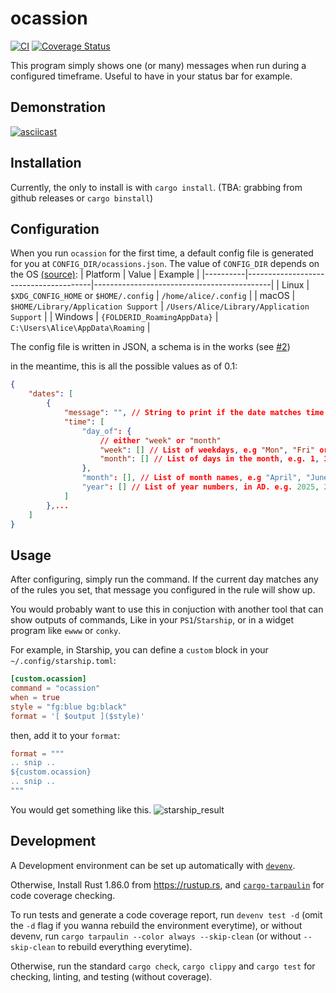 # ocassion

[![CI](https://github.com/itscrystalline/ocassion/actions/workflows/ci.yaml/badge.svg?branch=main)](https://github.com/itscrystalline/ocassion/actions/workflows/ci.yaml)
[![Coverage Status](https://coveralls.io/repos/github/itscrystalline/ocassion/badge.svg)](https://coveralls.io/github/itscrystalline/ocassion)

This program simply shows one (or many) messages when run during a configured timeframe. Useful to have in your status bar for example.

## Demonstration

[![asciicast](https://asciinema.org/a/E7idEoQNMf1mWaOy7wMw226tC.svg)](https://asciinema.org/a/E7idEoQNMf1mWaOy7wMw226tC)

## Installation

Currently, the only to install is with `cargo install`. (TBA: grabbing from github releases or `cargo binstall`)

## Configuration

When you run `ocassion` for the first time, a default config file is generated for you at `CONFIG_DIR/ocassions.json`.
The value of `CONFIG_DIR` depends on the OS [(source)](https://docs.rs/dirs/latest/dirs/fn.config_dir.html):
| Platform | Value                                 | Example                                    |
|----------|---------------------------------------|--------------------------------------------|
| Linux    | `$XDG_CONFIG_HOME` or `$HOME/.config` | `/home/alice/.config`                      |
| macOS    | `$HOME/Library/Application Support`   | `/Users/Alice/Library/Application Support` |
| Windows  | `{FOLDERID_RoamingAppData}`           | `C:\Users\Alice\AppData\Roaming`           |

The config file is written in JSON, a schema is in the works (see [#2](https://github.com/users/itscrystalline/projects/3/views/1?visibleFields=%5B%22Title%22%2C%22Assignees%22%2C%22Status%22%2C187565926%2C187565928%2C187565927%2C%22Labels%22%2C%22Milestone%22%5D&pane=issue&itemId=108037405&issue=itscrystalline%7Cocassion%7C2))

in the meantime, this is all the possible values as of 0.1:
```json
{
    "dates": [
        {
            "message": "", // String to print if the date matches time
            "time": [
                "day_of": {
                    // either "week" or "month"
                    "week": [] // List of weekdays, e.g "Mon", "Fri" or "Monday", "Friday"
                    "month": [] // List of days in the month, e.g. 1, 3, 31
                },
                "month": [], // List of month names, e.g "April", "June"
                "year": [] // List of year numbers, in AD. e.g. 2025, 2026
            ]
        },...
    ]
}
```

## Usage

After configuring, simply run the command. If the current day matches any of the rules you set, that message you configured in the rule will show up.

You would probably want to use this in conjuction with another tool that can show outputs of commands, Like in your `PS1`/`Starship`, or in a widget program like `ewww` or `conky`.

For example, in Starship, you can define a `custom` block in your `~/.config/starship.toml`:
```toml
[custom.ocassion]
command = "ocassion"
when = true
style = "fg:blue bg:black"
format = '[ $output ]($style)'
```
then, add it to your `format`:
```toml
format = """
.. snip ..
${custom.ocassion}
.. snip ..
"""
```
You would get something like this.
![starship_result](https://github.com/user-attachments/assets/138cc981-30f7-43ac-b33b-34339c2d7445)

## Development

A Development environment can be set up automatically with [`devenv`](https://devenv.sh).

Otherwise, Install Rust 1.86.0 from https://rustup.rs, and [`cargo-tarpaulin`](https://github.com/xd009642/tarpaulin) for code coverage checking.

To run tests and generate a code coverage report, run `devenv test -d` (omit the `-d` flag if you wanna rebuild the environment everytime), or without devenv, run `cargo tarpaulin --color always --skip-clean` (or without `--skip-clean` to rebuild everything everytime).

Otherwise, run the standard `cargo check`, `cargo clippy` and `cargo test` for checking, linting, and testing (without coverage).
